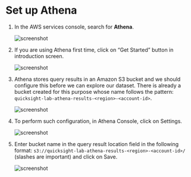 # Set up Athena

1. In the AWS services console, search for **Athena**.

    ![screenshot](../2-athena/img/1.png)

2. If you are using Athena first time, click on “Get Started” button in introduction screen.

    ![screenshot](../2-athena/img/2.png)

3. Athena stores query results in an Amazon S3 bucket and we should configure this before we can explore our dataset. There is already a bucket created for this purpose whose name follows the pattern: `quicksight-lab-athena-results-<region>-<account-id>`.

    ![screenshot](../2-athena/img/3.png)

4. To perform such configuration, in Athena Console, click on Settings.

    ![screenshot](../2-athena/img/4.png)

5. Enter bucket name in the query result location field in the following format: `s3://quicksight-lab-athena-results-<region>-<account-id>/` (slashes are important) and click on Save.

    ![screenshot](../2-athena/img/5.png)
